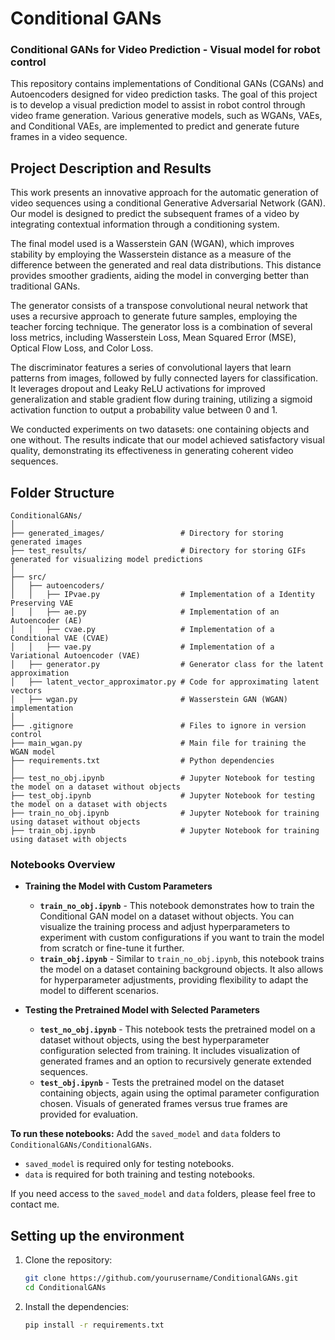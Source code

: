 # Conditional GANs
### Conditional GANs for Video Prediction - Visual model for robot control

This repository contains implementations of Conditional GANs (CGANs) and Autoencoders designed for video prediction tasks.
The goal of this project is to develop a visual prediction model to assist in robot control through video frame generation. Various generative models, such as WGANs, VAEs, and Conditional VAEs, are implemented to predict and generate future frames in a video sequence.


## Project Description and Results

This work presents an innovative approach for the automatic generation of video sequences using a conditional Generative Adversarial Network (GAN). Our model is designed to predict the subsequent frames of a video by integrating contextual information through a conditioning system.

The final model used is a Wasserstein GAN (WGAN), which improves stability by employing the Wasserstein distance as a measure of the difference between the generated and real data distributions. This distance provides smoother gradients, aiding the model in converging better than traditional GANs.

The generator consists of a transpose convolutional neural network that uses a recursive approach to generate future samples, employing the teacher forcing technique. The generator loss is a combination of several loss metrics, including Wasserstein Loss, Mean Squared Error (MSE), Optical Flow Loss, and Color Loss.

The discriminator features a series of convolutional layers that learn patterns from images, followed by fully connected layers for classification. It leverages dropout and Leaky ReLU activations for improved generalization and stable gradient flow during training, utilizing a sigmoid activation function to output a probability value between 0 and 1.

We conducted experiments on two datasets: one containing objects and one without. The results indicate that our model achieved satisfactory visual quality, demonstrating its effectiveness in generating coherent video sequences.


## Folder Structure

```
ConditionalGANs/
│
├── generated_images/                 # Directory for storing generated images
├── test_results/                     # Directory for storing GIFs generated for visualizing model predictions
│
├── src/
│   ├── autoencoders/
│   │   ├── IPvae.py                  # Implementation of a Identity Preserving VAE
│   │   ├── ae.py                     # Implementation of an Autoencoder (AE)
│   │   ├── cvae.py                   # Implementation of a Conditional VAE (CVAE)
│   │   ├── vae.py                    # Implementation of a Variational Autoencoder (VAE)
│   ├── generator.py                  # Generator class for the latent approximation
│   ├── latent_vector_approximator.py # Code for approximating latent vectors
│   ├── wgan.py                       # Wasserstein GAN (WGAN) implementation
│
├── .gitignore                        # Files to ignore in version control
├── main_wgan.py                      # Main file for training the WGAN model
├── requirements.txt                  # Python dependencies
│
├── test_no_obj.ipynb                 # Jupyter Notebook for testing the model on a dataset without objects
├── test_obj.ipynb                    # Jupyter Notebook for testing the model on a dataset with objects
├── train_no_obj.ipynb                # Jupyter Notebook for training using dataset without objects
├── train_obj.ipynb                   # Jupyter Notebook for training using dataset with objects
```

### Notebooks Overview

- **Training the Model with Custom Parameters**
  - **`train_no_obj.ipynb`** - This notebook demonstrates how to train the Conditional GAN model on a dataset without objects. You can visualize the training process and adjust hyperparameters to experiment with custom configurations if you want to train the model from scratch or fine-tune it further.
  - **`train_obj.ipynb`** - Similar to `train_no_obj.ipynb`, this notebook trains the model on a dataset containing background objects. It also allows for hyperparameter adjustments, providing flexibility to adapt the model to different scenarios.

- **Testing the Pretrained Model with Selected Parameters**
  - **`test_no_obj.ipynb`** - This notebook tests the pretrained model on a dataset without objects, using the best hyperparameter configuration selected from training. It includes visualization of generated frames and an option to recursively generate extended sequences.
  - **`test_obj.ipynb`** - Tests the pretrained model on the dataset containing objects, again using the optimal parameter configuration chosen. Visuals of generated frames versus true frames are provided for evaluation.

**To run these notebooks:**
Add the `saved_model` and `data` folders to `ConditionalGANs/ConditionalGANs`.
- `saved_model` is required only for testing notebooks.
- `data` is required for both training and testing notebooks.

If you need access to the `saved_model` and `data` folders, please feel free to contact me.


## Setting up the environment
1. Clone the repository:
    ```bash
    git clone https://github.com/yourusername/ConditionalGANs.git
    cd ConditionalGANs
    ```

2. Install the dependencies:
    ```bash
    pip install -r requirements.txt
    ```
